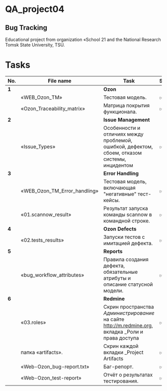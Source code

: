 # QA_project04
Bug Tracking
 ---
 
 Educational project from organization «School 21 and the National Research Tomsk State University, TSU.
<h1>Tasks</h1>

| No. | File name             | Task                                                                        | Status |
| --- | ----------------------| --------------------------------------------------------------------------- | ------ |
| **1** |                     | **Ozon**                                                               |        |
|     | «WEB_Ozon_ТМ» | Тестовая модель.| ✅     |
|     | «Ozon_Traceability_matrix» | Матрица покрытия функционала. | ✅     |
| **2** |                     | **Issue Management**                                                  |        |
|     | «Issue_Types» | Особенности и отличиях между проблемой, ошибкой, дефектом, сбоем, отказом системы, инцидентом | ✅     |
| **3** |                     | **Error Handling**                                                  |        |
|     | «WEB_Ozon_TM_Error_handling» | Тестовая модель, включающая "негативные" тест-кейсы. | ✅     |
|     | «01.scannow_result» | Результат запуска команды scannow в командной строке. | ✅     |
| **4** |                     | **Ozon Defects**                                                  |        |
|     | «02.tests_results» | Запуски тестов с имитацией дефекта. | ✅     |
| **5** |                     | **Reports**                                                  |        |
|     | «bug_workflow_attributes» | Правила создания дефекта, обязательные атрибуты и описание статусной модели. | ✅     |
| **6** |                     | **Redmine**                                                  |        |
|     | «03.roles» | Скрин пространства _Администрирование_ на сайте http://m.redmine.org, вкладка _Роли и права доступа | ✅     |
|     | папка «artifacts». | Скрин каждой вкладки _Project Artifacts | ✅     |
|     | «Web-Ozon_bug-report.txt» | Баг-репорт. | ✅     |
|     | «Web-Ozon_test-report» | Отчёт о результатах тестирования. | ✅     |
